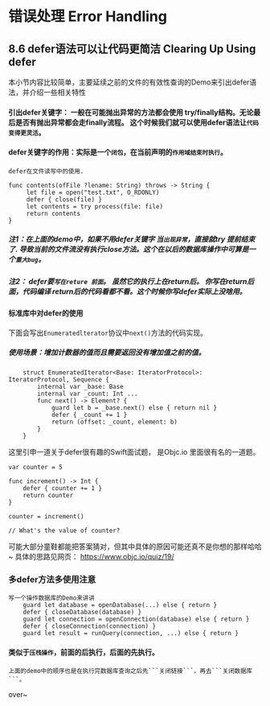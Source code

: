 # 错误处理 Error Handling

## 8.6 defer语法可以让代码更简洁 Clearing Up Using defer
	
本小节内容比较简单，主要延续之前的文件的有效性查询的Demo来引出defer语法，并介绍一些相关特性

#### 引出defer关键字： 一般在可能抛出异常的方法都会使用 try/finally结构。无论最后是否有抛出异常都会走finally流程。 这个时候我们就可以使用defer语法让```代码变得更灵活```。

#### defer关键字的作用：实际是一个```闭包```，在当前声明的```作用域结束时执行```。
	defer在文件读写中的使用.
	
	func contents(ofFile ?lename: String) throws -> String {
		 let file = open("test.txt", O_RDONLY)
		 defer { close(file) }
		 let contents = try process(file: file) 
		 return contents 
	}

##### 注1：在上面的demo中，如果不用defer关键字 当```出现异常```，直接就try 提前结束了. 导致当前的文件流没有执行close方法。这个在以后的数据库操作中可算是一个```重大bug```。 

##### 注2： defer要```写在reture 前面```。  虽然它的执行上在return后。 你写在return后面，代码编译 return后的代码看都不看。这个时候你写defer实际上没啥用。

#### 标准库中对defer的使用
	
下面会写出```Enumeratedlterator```协议中```next()```方法的代码实现。
##### 使用场景：增加计数器的值而且需要返回没有增加值之前的值。

		struct EnumeratedIterator<Base: IteratorProtocol>: IteratorProtocol, Sequence { 
			internal var _base: Base 
			internal var _count: Int ...
			func next() -> Element? { 
				guard let b = _base.next() else { return nil } 
				defer { _count += 1 } 
				return (offset: _count, element: b) 
			} 
		}

这里引申一道关于defer很有趣的Swift面试题， 是Objc.io 里面很有名的一道题。

    var counter = 5
    
    func increment() -> Int {
        defer { counter += 1 }
        return counter
    }
    
    counter = increment()
    
    // What's the value of counter?

可能大部分童鞋都能把答案猜对，但其中具体的原因可能还真不是你想的那样哈哈~ 
具体的思路见网页： https://www.objc.io/quiz/19/


### 多defer方法多使用注意
	写一个操作数据库的Demo来讲讲
		guard let database = openDatabase(...) else { return } 
		defer { closeDatabase(database) } 
		guard let connection = openConnection(database) else { return } 
		defer { closeConnection(connection) } 
		guard let result = runQuery(connection, ...) else { return }

#### 类似于```压栈操作```，前面的后执行，后面的先执行。
	上面的demo中的顺序也是在执行完数据库查询之后先```关闭链接```，再去```关闭数据库```。

over~

